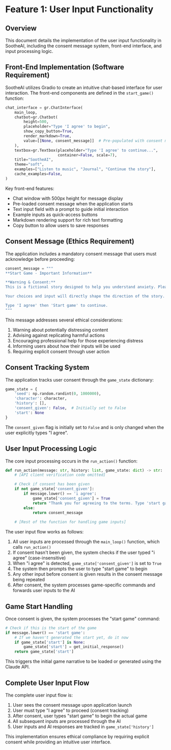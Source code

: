 # Feature 1: User Input Functionality

## Overview

This document details the implementation of the user input functionality in SootheAI, including the consent message system, front-end interface, and input processing logic.

## Front-End Implementation (Software Requirement)

SootheAI utilizes Gradio to create an intuitive chat-based interface for user interaction. The front-end components are defined in the `start_game()` function:

```python
chat_interface = gr.ChatInterface(
    main_loop,
    chatbot=gr.Chatbot(
        height=500,
        placeholder="Type 'I agree' to begin",
        show_copy_button=True,
        render_markdown=True,
        value=[[None, consent_message]]  # Pre-populated with consent message
    ),
    textbox=gr.Textbox(placeholder="Type 'I agree' to continue...",
                       container=False, scale=7),
    title="SootheAI",
    theme="soft",
    examples=["Listen to music", "Journal", "Continue the story"],
    cache_examples=False,
)
```

Key front-end features:

- Chat window with 500px height for message display
- Pre-loaded consent message when the application starts
- Text input field with a prompt to guide initial interaction
- Example inputs as quick-access buttons
- Markdown rendering support for rich text formatting
- Copy button to allow users to save responses

## Consent Message (Ethics Requirement)

The application includes a mandatory consent message that users must acknowledge before proceeding:

```python
consent_message = """
**Start Game - Important Information**

**Warning & Consent:**
This is a fictional story designed to help you understand anxiety. Please be aware that some of the content may depict distressing situations. **Do not replicate or engage in any harmful actions shown in the game.** If you're feeling distressed, we encourage you to seek professional help.

Your choices and input will directly shape the direction of the story. Your decisions may influence the narrative, and some of your inputs might be used within the system to enhance your experience. By starting the game, you agree to these terms.

Type 'I agree' then 'Start game' to continue.
"""
```

This message addresses several ethical considerations:

1. Warning about potentially distressing content
2. Advising against replicating harmful actions
3. Encouraging professional help for those experiencing distress
4. Informing users about how their inputs will be used
5. Requiring explicit consent through user action

## Consent Tracking System

The application tracks user consent through the `game_state` dictionary:

```python
game_state = {
    'seed': np.random.randint(0, 1000000),
    'character': character,
    'history': [],
    'consent_given': False,  # Initially set to False
    'start': None
}
```

The `consent_given` flag is initially set to `False` and is only changed when the user explicitly types "I agree".

## User Input Processing Logic

The core input processing occurs in the `run_action()` function:

```python
def run_action(message: str, history: list, game_state: dict) -> str:
    # [API client verification code omitted]

    # Check if consent has been given
    if not game_state['consent_given']:
        if message.lower() == 'i agree':
            game_state['consent_given'] = True
            return "Thank you for agreeing to the terms. Type 'start game' to begin."
        else:
            return consent_message
            
    # [Rest of the function for handling game inputs]
```

The user input flow works as follows:

1. All user inputs are processed through the `main_loop()` function, which calls `run_action()`
2. If consent hasn't been given, the system checks if the user typed "i agree" (case-insensitive)
3. When "i agree" is detected, `game_state['consent_given']` is set to `True`
4. The system then prompts the user to type "start game" to begin
5. Any other input before consent is given results in the consent message being repeated
6. After consent, the system processes game-specific commands and forwards user inputs to the AI

## Game Start Handling

Once consent is given, the system processes the "start game" command:

```python
# Check if this is the start of the game
if message.lower() == 'start game':
    # If we haven't generated the start yet, do it now
    if game_state['start'] is None:
        game_state['start'] = get_initial_response()
    return game_state['start']
```

This triggers the initial game narrative to be loaded or generated using the Claude API.

## Complete User Input Flow

The complete user input flow is:

1. User sees the consent message upon application launch
2. User must type "I agree" to proceed (consent tracking)
3. After consent, user types "start game" to begin the actual game
4. All subsequent inputs are processed through the AI
5. User inputs and AI responses are tracked in `game_state['history']`

This implementation ensures ethical compliance by requiring explicit consent while providing an intuitive user interface.
